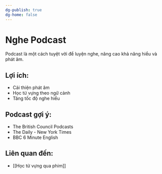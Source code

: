 ```yaml
---
dg-publish: true
dg-home: false
---
```

# Nghe Podcast
Podcast là một cách tuyệt vời để luyện nghe, nâng cao khả năng hiểu và phát âm.

## Lợi ích:
- Cải thiện phát âm
- Học từ vựng theo ngữ cảnh
- Tăng tốc độ nghe hiểu

## Podcast gợi ý:
- The British Council Podcasts
- The Daily - New York Times
- BBC 6 Minute English

## Liên quan đến:
- [[Học từ vựng qua phim]]
